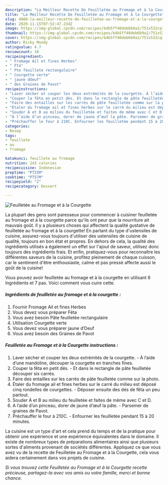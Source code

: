```yaml
---
description: "La Meilleur Recette De Feuilletée au Fromage et à la Courgette"
title: "La Meilleur Recette De Feuilletée au Fromage et à la Courgette"
slug: 4008-la-meilleur-recette-de-feuilletee-au-fromage-et-a-la-courgette
date: 2020-11-15T07:52:47.234Z
image: https://img-global.cpcdn.com/recipes/b4b5ff40deb6b9a2/751x532cq70/feuilletee-au-fromage-et-a-la-courgette-photo-principale-de-la-recette.jpg
thumbnail: https://img-global.cpcdn.com/recipes/b4b5ff40deb6b9a2/751x532cq70/feuilletee-au-fromage-et-a-la-courgette-photo-principale-de-la-recette.jpg
cover: https://img-global.cpcdn.com/recipes/b4b5ff40deb6b9a2/751x532cq70/feuilletee-au-fromage-et-a-la-courgette-photo-principale-de-la-recette.jpg
author: Ricky Moody
ratingvalue: 4.7
reviewcount: 10
recipeingredient:
- " Fromage Ail et fines Herbes"
- " Fta"
- " Pte feuillete rectangulaire"
- " Courgette verte"
- " jaune dOeuf"
- " des Graines de Pavot"
recipeinstructions:
- "Laver sécher et couper les deux extrémités de la courgette. À l’aide d’une mandoline, découper la courgette en tranches fines."
- "Couper la fêta en petit dés. Et dans le rectangle de pâte feuilletée découper six carrés."
- "Faire des entailles sur les carrés de pâte feuilletée comme sur la photo."
- "Étaler du fromage ail et fines herbes sur le carré du milieu est déposé cinq rondelles de courgettes. Déposer ensuite des dés de fêta un peu partout."
- "Souder À et B au milieu du feuilletée et faites de même avec C et D."
- "A l’aide d’un pinceau, dorer de jaune d’œuf la pâte. Parsemer de graines de Pavot."
- "Préchauffer le four à 210C. Enfourner les feuilletée pendant 15 à 20 minutes."
categories:
- Resep
tags:
- feuillete
- au
- fromage

katakunci: feuillete au fromage 
nutrition: 243 calories
recipecuisine: Indonesian
preptime: "PT25M"
cooktime: "PT57M"
recipeyield: "2"
recipecategory: Dessert

---
```



![Feuilletée au Fromage et à la Courgette](https://img-global.cpcdn.com/recipes/b4b5ff40deb6b9a2/751x532cq70/feuilletee-au-fromage-et-a-la-courgette-photo-principale-de-la-recette.jpg)

La plupart des gens sont paresseux pour commencer à cuisiner feuilletée au fromage et à la courgette parce qu'ils ont peur que la nourriture ait mauvais goût. Il y a plusieurs choses qui affectent la qualité gustative de feuilletée au fromage et à la courgette! En partant du type d'ustensiles de cuisine, assurez-vous toujours d'utiliser des ustensiles de cuisine de qualité, toujours en bon état et propres. En dehors de cela, la qualité des ingrédients utilisés a également un effet sur l'ajout de saveur, utilisez donc toujours des ingrédients frais. Et enfin, pratiquez-vous pour reconnaître les différentes saveurs de la cuisine, profitez pleinement de chaque cuisson, car le sentiment d'être enthousiaste, calme et pas pressé affecte aussi le goût de la cuisine!

<!--inarticleads1-->

Vous pouvez avoir feuilletée au fromage et à la courgette en utilisant 6 Ingrédients et 7 pas. Voici comment vous cuire cette.

##### Ingrédients de feuilletée au fromage et à la courgette :

1. Fournir  Fromage Ail et fines Herbes
1. Vous devez vous préparer  Fêta
1. Vous avez besoin  Pâte feuilletée rectangulaire
1. Utilisation  Courgette verte
1. Vous devez vous préparer  jaune d’Oeuf
1. Vous avez besoin  des Graines de Pavot




<!--inarticleads2-->

##### Feuilletée au Fromage et à la Courgette instructions :

1. Laver sécher et couper les deux extrémités de la courgette. - À l’aide d’une mandoline, découper la courgette en tranches fines.
1. Couper la fêta en petit dés. - Et dans le rectangle de pâte feuilletée découper six carrés.
1. Faire des entailles sur les carrés de pâte feuilletée comme sur la photo.
1. Étaler du fromage ail et fines herbes sur le carré du milieu est déposé cinq rondelles de courgettes. - Déposer ensuite des dés de fêta un peu partout.
1. Souder À et B au milieu du feuilletée et faites de même avec C et D.
1. A l’aide d’un pinceau, dorer de jaune d’œuf la pâte. - Parsemer de graines de Pavot.
1. Préchauffer le four à 210C. - Enfourner les feuilletée pendant 15 à 20 minutes.




<!--inarticleads1-->

<p>
La cuisine est un type d'art et cela prend du temps et de la pratique pour obtenir une expérience et une expérience équivalentes dans le domaine. Il existe de nombreux types de préparations alimentaires ainsi que plusieurs sortes d'aliments provenant de sociétés différentes. Appliquez ce que vous avez vu de la recette de Feuilletée au Fromage et à la Courgette, cela vous aidera certainement dans vos projets de cuisine.
</p>

<p>
<i>Si vous trouvez cette Feuilletée au Fromage et à la Courgette recette précieuse, partagez-la avec vos amis ou votre famille, merci et bonne chance.</i>
</p>
